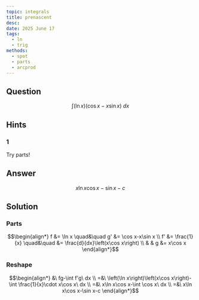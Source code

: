```yaml
---
topic: integrals
title: prenascent
desc: 
date: 2025 June 17
tags:
  - ln
  - trig
methods:
  - spot
  - parts
  - arcprod
---
```



## Question
```math
\int
  \left( \ln{x} \right)
  \left(
    \cos{x} - x\sin{x}
  \right)
\ dx
```


## Hints

### 1
Try parts!


## Answer
```math
x\ln x\cos x-\sin x-c
```


## Solution

### Parts
```math
\begin{align*}
      f &= \ln x \quad&\quad g' &= \cos x-x\sin x
  \\ f' &= \frac{1}{x} \quad&\quad &= \frac{d}{dx}\left(x\cos x\right)
  \\ & & g &= x\cos x
\end{align*}
```

### Reshape
```math
\begin{align*}
  &\ fg-\int f'g\ dx
  \\ =&\ \left(\ln x\right)\left(x\cos x\right)-\int \frac{1}{x}\cdot x\cos x\ dx
  \\ =&\ x\ln x\cos x-\int \cos x\ dx
  \\ =&\ x\ln x\cos x-\sin x-c
\end{align*}
```
